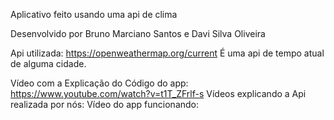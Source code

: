 Aplicativo feito usando uma api de clima

Desenvolvido por Bruno Marciano Santos e Davi Silva Oliveira

Api utilizada: https://openweathermap.org/current
É uma api de tempo atual de alguma cidade.

Vídeo com a Explicação do Código do app: https://www.youtube.com/watch?v=t1T_ZFrlf-s
Vídeos explicando a Api realizada por nós: 
Vídeo do app funcionando: 
